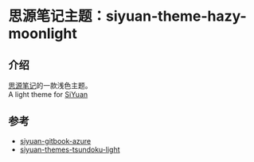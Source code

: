 # 思源笔记主题：siyuan-theme-hazy-moonlight

## 介绍

[思源笔记](http://github.com/siyuan-note/siyuan)的一款浅色主题。<br/>
A light theme for [SiYuan](http://github.com/siyuan-note/siyuan)




## 参考

- [siyuan-gitbook-azure](https://github.com/yuuuxt/siyuan-gitbook-azure)
- [siyuan-themes-tsundoku-light](https://github.com/Achuan-2/siyuan-themes-tsundoku-light)


